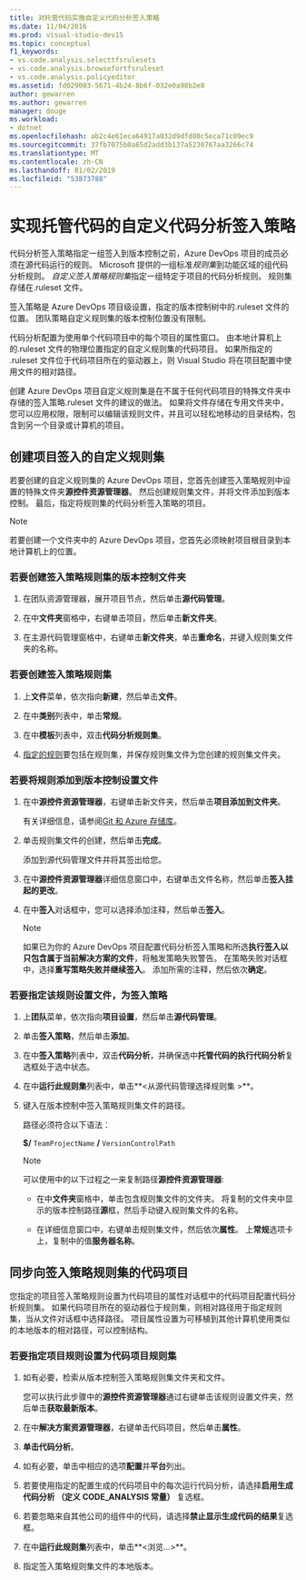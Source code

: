 ```yaml
---
title: 对托管代码实施自定义代码分析签入策略
ms.date: 11/04/2016
ms.prod: visual-studio-dev15
ms.topic: conceptual
f1_keywords:
- vs.code.analysis.selecttfsrulesets
- vs.code.analysis.browsefortfsruleset
- vs.code.analysis.policyeditor
ms.assetid: fd029003-5671-4b24-8b6f-032e0a98b2e8
author: gewarren
ms.author: gewarren
manager: douge
ms.workload:
- dotnet
ms.openlocfilehash: ab2c4e61eca64917a032d9dfd80c5eca71c09ec9
ms.sourcegitcommit: 37fb7075b0a65d2add3b137a5230767aa3266c74
ms.translationtype: MT
ms.contentlocale: zh-CN
ms.lasthandoff: 01/02/2019
ms.locfileid: "53873788"
---
```

# <a name="implement-custom-code-analysis-check-in-policies-for-managed-code"></a>实现托管代码的自定义代码分析签入策略

代码分析签入策略指定一组签入到版本控制之前，Azure DevOps 项目的成员必须在源代码运行的规则。 Microsoft 提供的一组标准*规则集*到功能区域的组代码分析规则。 *自定义签入策略规则集*指定一组特定于项目的代码分析规则。 规则集存储在.ruleset 文件。

签入策略是 Azure DevOps 项目级设置，指定的版本控制树中的.ruleset 文件的位置。 团队策略自定义规则集的版本控制位置没有限制。

代码分析配置为使用单个代码项目中的每个项目的属性窗口。 由本地计算机上的.ruleset 文件的物理位置指定的自定义规则集的代码项目。 如果所指定的 .ruleset 文件位于代码项目所在的驱动器上，则 Visual Studio 将在项目配置中使用文件的相对路径。

创建 Azure DevOps 项目自定义规则集是在不属于任何代码项目的特殊文件夹中存储的签入策略.ruleset 文件的建议的做法。 如果将文件存储在专用文件夹中，您可以应用权限，限制可以编辑该规则文件，并且可以轻松地移动的目录结构，包含到另一个目录或计算机的项目。

## <a name="create-the-project-custom-check-in-rule-set"></a>创建项目签入的自定义规则集

若要创建的自定义规则集的 Azure DevOps 项目，您首先创建签入策略规则中设置的特殊文件夹**源控件资源管理器**。 然后创建规则集文件，并将文件添加到版本控制。 最后，指定将规则集的代码分析签入策略的项目。

> [!NOTE]
> 若要创建一个文件夹中的 Azure DevOps 项目，您首先必须映射项目根目录到本地计算机上的位置。

### <a name="to-create-the-version-control-folder-for-the-check-in-policy-rule-set"></a>若要创建签入策略规则集的版本控制文件夹

1. 在团队资源管理器，展开项目节点，然后单击**源代码管理**。

2. 在中**文件夹**窗格中，右键单击项目，然后单击**新文件夹**。

3. 在主源代码管理窗格中，右键单击**新文件夹**，单击**重命名**，并键入规则集文件夹的名称。

### <a name="to-create-the-check-in-policy-rule-set"></a>若要创建签入策略规则集

1. 上**文件**菜单，依次指向**新建**，然后单击**文件**。

2. 在中**类别**列表中，单击**常规**。

3. 在中**模板**列表中，双击**代码分析规则集**。

4. [指定的规则](../code-quality/how-to-create-a-custom-rule-set.md)要包括在规则集，并保存规则集文件为您创建的规则集文件夹。

### <a name="to-add-the-rule-set-file-to-version-control"></a>若要将规则添加到版本控制设置文件

1. 在中**源控件资源管理器**，右键单击新文件夹，然后单击**项目添加到文件夹**。

     有关详细信息，请参阅[Git 和 Azure 存储库](/azure/devops/repos/git/overview?view=vsts)。

2. 单击规则集文件的创建，然后单击**完成**。

     添加到源代码管理文件并将其签出给您。

3. 在中**源控件资源管理器**详细信息窗口中，右键单击文件名称，然后单击**签入挂起的更改**。

4. 在中**签入**对话框中，您可以选择添加注释，然后单击**签入**。

    > [!NOTE]
    > 如果已为你的 Azure DevOps 项目配置代码分析签入策略和所选**执行签入以只包含属于当前解决方案的文件**，将触发策略失败警告。 在策略失败对话框中，选择**重写策略失败并继续签入**。 添加所需的注释，然后依次**确定**。

### <a name="to-specify-the-rule-set-file-as-the-check-in-policy"></a>若要指定该规则设置文件，为签入策略

1. 上**团队**菜单，依次指向**项目设置**，然后单击**源代码管理**。

2. 单击**签入策略**，然后单击**添加**。

3. 在中**签入策略**列表中，双击**代码分析**，并确保选中**托管代码的执行代码分析**复选框处于选中状态。

4. 在中**运行此规则集**列表中，单击**\<从源代码管理选择规则集 >**。

5. 键入在版本控制中签入策略规则集文件的路径。

     路径必须符合以下语法：

     **$/** `TeamProjectName` **/** `VersionControlPath`

    > [!NOTE]
    > 可以使用中的以下过程之一来复制路径**源控件资源管理器**:

    - 在中**文件夹**窗格中，单击包含规则集文件的文件夹。 将复制的文件夹中显示的版本控制路径**源**框，然后手动键入规则集文件的名称。

    - 在详细信息窗口中，右键单击规则集文件，然后依次**属性**。 上**常规**选项卡上，复制中的值**服务器名称**。

## <a name="synchronize-code-projects-to-the-check-in-policy-rule-set"></a>同步向签入策略规则集的代码项目

您指定的项目签入策略规则设置为代码项目的属性对话框中的代码项目配置代码分析规则集。 如果代码项目所在的驱动器位于规则集，则相对路径用于指定规则集，当从文件对话框中选择路径。 项目属性设置为可移植到其他计算机使用类似的本地版本的相对路径，可以控制结构。

### <a name="to-specify-a-project-rule-set-as-the-rule-set-of-a-code-project"></a>若要指定项目规则设置为代码项目规则集

1. 如有必要，检索从版本控制签入策略规则集文件夹和文件。

   您可以执行此步骤中的**源控件资源管理器**通过右键单击该规则设置文件夹，然后单击**获取最新版本**。

2. 在中**解决方案资源管理器**，右键单击代码项目，然后单击**属性**。

3. **单击代码分析**。

4. 如有必要，单击中相应的选项**配置**并**平台**列出。

5. 若要使用指定的配置生成的代码项目中的每次运行代码分析，请选择**启用生成代码分析 （定义 CODE_ANALYSIS 常量）** 复选框。

6. 若要忽略来自其他公司的组件中的代码，请选择**禁止显示生成代码的结果**复选框。

7. 在中**运行此规则集**列表中，单击**\<浏览...>**。

8. 指定签入策略规则集文件的本地版本。